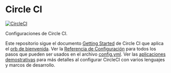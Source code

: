 # Circle CI
[![CircleCI](https://circleci.com/gh/cloudcxn/circleci/tree/principal.svg?style=svg)](https://circleci.com/gh/cloudcxn/circleci/tree/principal)

Configuraciones de Circle CI.

Este repositorio sigue el documento [Getting Started][getting-started] de
Circle CI que aplica el [orb de bienvenida][welcome-orb]. Ver la [Referencia
de Configuración][configuration-reference] para todos los pasos que pueden ser
usados en el archivo [config.yml](.circleci/config.yml). Ver las [aplicaciones
demostrativas][demos] para más detalles al configurar CircleCI con varios
lenguajes y marcos de desarrollo.

[configuration-reference]: https://circleci.com/docs/2.0/configuration-reference
[demos]: https://circleci.com/docs/2.0/demo-apps/
[getting-started]: https://circleci.com/docs/2.0/getting-started/
[welcome-orb]:https://circleci.com/developer/orbs/orb/circleci/welcome-orb
